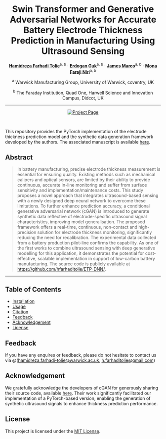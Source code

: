 <div align="center">

# Swin Transformer and Generative Adversarial Networks for Accurate Battery Electrode Thickness Prediction in Manufacturing Using Ultrasound Sensing
[**Hamidreza Farhadi Tolie**](https://scholar.google.com/citations?user=nzCbjWIAAAAJ&hl=en&authuser=1)<sup>a, b</sup> · [**Erdogan Guk**](https://scholar.google.com/citations?user=29k7kPAAAAAJ&hl=en&oi=ao)<sup>a, b</sup> · [**James Marco**](https://scholar.google.com/citations?user=icR08CQAAAAJ&hl=en&oi=ao)<sup>a, b</sup> · [**Mona Faraji Niri**](https://scholar.google.com/citations?user=1PK7IocAAAAJ&hl=en&oi=ao)<sup>a, b</sup>

<sup>a</sup> Warwick Manufacturing Group, University of Warwick, coventry, UK

<sup>b</sup> The Faraday Institution, Quad One, Harwell Science and Innovation Campus, Didcot, UK

<hr>

<a href=''><img src='https://img.shields.io/badge/%20ETP-DNN%20-%20Paper?label=Manuscript&labelColor=(255%2C0%2C0)&color=red' alt='Project Page'></a>

<br>

</div>

This repository provides the PyTorch implementation of the electrode thickness prediction model and the synthetic data generation framework developed by the authors. The associated manuscript is available [here]().


## Abstract

> In battery manufacturing, precise electrode thickness measurement is essential for ensuring quality. Existing methods such as mechanical calipers and optical sensors, are limited by their ability to provide continuous, accurate in-line monitoring and suffer from surface sensitivity and implementation/maintenance costs. This study proposes a novel approach that integrates ultrasound-based sensing with a newly designed deep neural network to overcome these limitations. To further enhance prediction accuracy, a conditional generative adversarial network (cGAN) is introduced to generate synthetic data reflective of electrode-specific ultrasound signal characteristics, improving model generalisation. The proposed framework offers a real-time, continuous, non-contact and high-precision solution for electrode thickness monitoring, significantly reducing the need for recalibration. The experimental data collected from a battery production pilot-line confirms the capability. As one of the first works to combine ultrasound sensing with deep generative modelling for this application, it demonstrates the potential for cost-effective, scalable implementation in support of low-carbon battery manufacturing. The source code is publicly available at https://github.com/hfarhaditolie/ETP-DNN/.
---

## Table of Contents

- [Installation](#installation)
- [Usage](#usage)
- [Citation](#citation)
- [Feedback](#feedback)
- [Acknowledgement](#acknowledgement)
- [License](#license)

## Feedback
If you have any enquires or feedback, please do not hesitate to contact us via @(hamidreza.farhadi-tolie@warwick.ac.uk, h.farhaditolie@gmail.com)

## Acknowledgement
We gratefully acknowledge the developers of cGAN for generously sharing their source code, available [here](https://github.com/jscriptcoder/Data-Augmentation-using-cGAN). Their work significantly facilitated our implementation of a PyTorch-based version, enabling the generation of synthetic ultrasound signals to enhance thickness prediction performance.

## License
This project is licensed under the [MIT License](LICENSE).
